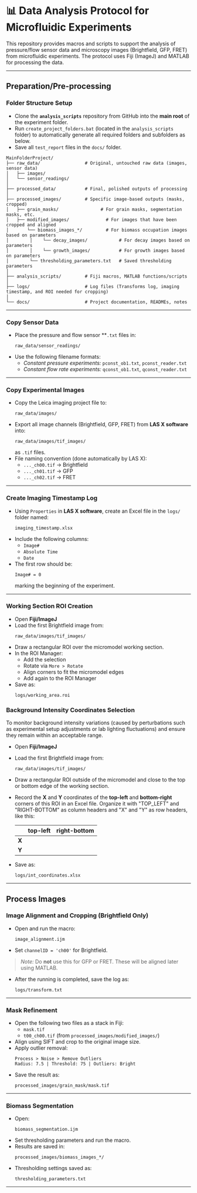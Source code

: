 # 📊 Data Analysis Protocol for Microfluidic Experiments

This repository provides macros and scripts to support the analysis of pressure/flow sensor data and microscopy images (Brightfield, GFP, FRET) from microfluidic experiments. The protocol uses Fiji (ImageJ) and MATLAB for processing the data.

---

## **Preparation/Pre-processing**

### **Folder Structure Setup**
- Clone the **`analysis_scripts`** repository from GitHub into the **main root** of the experiment folder.
- Run `create_project_folders.bat` (located in the `analysis_scripts` folder) to automatically generate all required folders and subfolders as below.
- Save all `test_report` files in the `docs/` folder.

```
MainFolderProject/
├── raw_data/                 # Original, untouched raw data (images, sensor data)
│   ├── images/
│   └── sensor_readings/
│
├── processed_data/           # Final, polished outputs of processing
│
├── processed_images/         # Specific image-based outputs (masks, cropped)
│   ├── grain_masks/                # For grain masks, segmentation masks, etc.
│   ├── modified_images/              # For images that have been cropped and aligned
│       └── biomass_images_*/         # For biomass occupation images based on parameters
│        │    └── decay_images/            # For decay images based on parameters
│        │    └── growth_images/           # For growth images based on parameters
│        └── thresholding_parameters.txt   # Saved thresholding parameters
│
├── analysis_scripts/         # Fiji macros, MATLAB functions/scripts
│
├── logs/                     # Log files (Transforms log, imaging timestamp, and ROI needed for cropping)
│
└── docs/                     # Project documentation, READMEs, notes
```

---

### **Copy Sensor Data**
- Place the pressure and flow sensor **`.txt` files in:
  ```
  raw_data/sensor_readings/
  ```
- Use the following filename formats:
  - *Constant pressure experiments:* `pconst_ob1.txt`, `pconst_reader.txt`
  - *Constant flow rate experiments:* `qconst_ob1.txt`, `qconst_reader.txt`

---

### **Copy Experimental Images**
- Copy the Leica imaging project file to:
  ```
  raw_data/images/
  ```
- Export all image channels (Brightfield, GFP, FRET) from **LAS X software** into:
  ```
  raw_data/images/tif_images/
  ```
  as `.tif` files.
- File naming convention (done automatically by LAS X):
  - `..._ch00.tif` → Brightfield
  - `..._ch01.tif` → GFP
  - `..._ch02.tif` → FRET

---

### **Create Imaging Timestamp Log**
- Using `Properties` in **LAS X software**, create an Excel file in the `logs/` folder named:
  ```
  imaging_timestamp.xlsx
  ```
- Include the following columns:
  - `Image#`
  - `Absolute Time`
  - `Date`
- The first row should be:
  ```
  Image# = 0
  ```
  marking the beginning of the experiment.

---

### **Working Section ROI Creation**
- Open **Fiji/ImageJ**
- Load the first Brightfield image from:
  ```
  raw_data/images/tif_images/
  ```
- Draw a rectangular ROI over the micromodel working section.
- In the ROI Manager:
  - Add the selection
  - Rotate via `More > Rotate`
  - Align corners to fit the micromodel edges
  - Add again to the ROI Manager
- Save as:
  ```
  logs/working_area.roi
  ```
### **Background Intensity Coordinates Selection**
To monitor background intensity variations (caused by perturbations such as experimental setup adjustments or lab lighting fluctuations) and ensure they remain within an acceptable range.
- Open **Fiji/ImageJ**
- Load the first Brightfield image from:
  ```
  raw_data/images/tif_images/
  ```
- Draw a rectangular ROI outside of the micromodel and close to the top or bottom edge of the working section.
- Record the **X** and **Y** coordinates of the **top-left** and **bottom-right** corners of this ROI in an Excel file. Organize it with "TOP_LEFT" and "RIGHT-BOTTOM" as column headers and "X" and "Y" as row headers, like this:

    |            | top-left | right-bottom |
    | :--------- | :------- | :----------- |
    | **X** |          |              |
    | **Y** |          |              |

- Save as:
  ```
  logs/int_coordinates.xlsx
  ```

---

## **Process Images**

### **Image Alignment and Cropping (Brightfield Only)**
- Open and run the macro:
  ```
  image_alignment.ijm
  ```
- Set `channelID = 'ch00'` for Brightfield.
> *Note:* Do **not** use this for GFP or FRET. These will be aligned later using MATLAB.
- After the running is completed, save the log as:
  ```
  logs/transform.txt
  ```

---

### **Mask Refinement**
- Open the following two files as a stack in Fiji:
  - `mask.tif`
  - `t00_ch00.tif` (from `processed_images/modified_images/`)
- Align using SIFT and crop to the original image size.
- Apply outlier removal:
  ```
  Process > Noise > Remove Outliers
  Radius: 7.5 | Threshold: 75 | Outliers: Bright
  ```
- Save the result as:
  ```
  processed_images/grain_mask/mask.tif
  ```

---

### **Biomass Segmentation**
- Open:
  ```
  biomass_segmentation.ijm
  ```
- Set thresholding parameters and run the macro.
- Results are saved in:
  ```
  processed_images/biomass_images_*/
  ```
- Thresholding settings saved as:
  ```
  thresholding_parameters.txt
  ```

---
